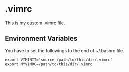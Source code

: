# .vimrc

This is my custom .vimrc file.

## Environment Variables

You have to set the followings to the end of ~/.bashrc file.

```
export VIMINIT='source /path/to/this/dir/.vimrc'
export MYVIMRC=/path/to/this/dir/.vimrc
```

